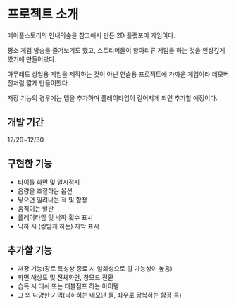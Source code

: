 # 프로젝트 소개

메이플스토리의 인내의숲을 참고해서 만든 2D 플랫포머 게임이다.

평소 게임 방송을 즐겨보기도 했고, 스트리머들이 항아리류 게임을 하는 것을 인상깊게 봤기에 만들어봤다.

아무래도 상업용 게임을 제작하는 것이 아닌 연습용 프로젝트에 가까운 게임이라 데모버전처럼 짧게 만들어봤다.

저장 기능의 경우에는 맵을 추가하며 플레이타임이 길어지게 되면 추가할 예정이다.

## 개발 기간

12/29~12/30

## 구현한 기능

- 타이틀 화면 및 일시정지
- 음량을 조절하는 옵션
- 닿으면 밀려나는 적 및 함정
- 움직이는 발판
- 플레이타임 및 낙하 횟수 표시
- 낙하 시 (킹받게 하는) 자막 표시

## 추가할 기능
- 저장 기능(장르 특성상 종료 시 일회성으로 할 가능성이 높음)
- 화면 해상도 및 전체화면, 창모드 전환
- 습득 시 대쉬 또는 더블점프 하는 아이템
- 그 외 다양한 기믹(낙하하는 네모난 돌, 좌우로 왕복하는 함정 등)
